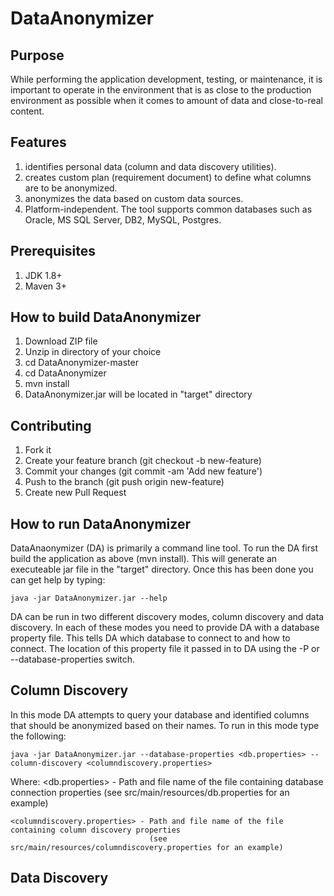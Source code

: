 DataAnonymizer
==============

Purpose
-------
While performing the application development, testing, or maintenance, it is important to operate in the environment that is as close to the production environment as possible when it comes to amount of data and close-to-real content.

Features
--------
1. identifies personal data (column and data discovery utilities).
2. creates custom plan (requirement document) to define what columns are to be anonymized.
3. anonymizes the data based on custom data sources.
4. Platform-independent. The tool supports common databases such as Oracle, MS SQL Server, DB2, MySQL, Postgres.

Prerequisites
----------------
1. JDK 1.8+
2. Maven 3+

How to build DataAnonymizer
------------------------------
1. Download ZIP file
2. Unzip in directory of your choice
3. cd DataAnonymizer-master
4. cd DataAnonymizer
5. mvn install
6. DataAnonymizer.jar will be located in "target" directory

Contributing
-------------------------

1. Fork it
2. Create your feature branch (git checkout -b new-feature)
3. Commit your changes (git commit -am 'Add new feature')
4. Push to the branch (git push origin new-feature)
5. Create new Pull Request


How to run DataAnonymizer
----------------------------
DataAnaonymizer (DA) is primarily a command line tool. To run the DA first build the application as above (mvn install). This
will generate an executeable jar file in the "target" directory. Once this has been done you can get help by typing:

    java -jar DataAnonymizer.jar --help
    
DA can be run in two different discovery modes, column discovery and data discovery. In each of these modes you need to provide
DA with a database property file. This tells DA which database to connect to and how to connect. The location of this property file it passed in to DA using the -P or --database-properties switch.

Column Discovery
--------------------
In this mode DA attempts to query your database and identified columns that should be anonymized based on their names. To run in this mode type the following:

    java -jar DataAnonymizer.jar --database-properties <db.properties> --column-discovery <columndiscovery.properties>
    
Where:
    <db.properties>              - Path and file name of the file containing database connection properties 
                                   (see src/main/resources/db.properties for an example)

    <columndiscovery.properties> - Path and file name of the file containing column discovery properties
                                   (see src/main/resources/columndiscovery.properties for an example)
    

Data Discovery
------------------
